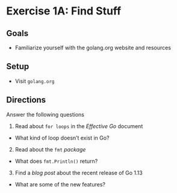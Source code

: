 # Exercise 1A: Find Stuff

## Goals

- Familiarize yourself with the golang.org website and resources

## Setup

- Visit `golang.org`

## Directions

Answer the following questions

1. Read about `for loops` in the _Effective Go_ document

- What kind of loop doesn’t exist in Go?

2. Read about the `fmt` _package_

- What does `fmt.Println()` return?
<!-- It returns the number of bytes written and any write error encountered.-->

3. Find a _blog post_ about the recent release of Go 1.13

- What are some of the new features?
